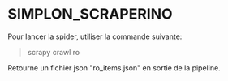 # SIMPLON_SCRAPERINO

Pour lancer la spider, utiliser la commande suivante:
> scrapy crawl ro

Retourne un fichier json "ro_items.json" en sortie de la pipeline.